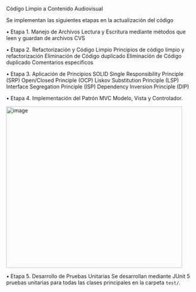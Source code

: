 Código Limpio a Contenido Audiovisual

Se implementan las siguientes etapas en la actualización del código

•	Etapa 1. Manejo de Archivos
  Lectura y Escritura mediante métodos que leen y guardan de archivos CVS

•	Etapa 2. Refactorización y Código Limpio
  Principios de código limpio y refactorización
  Eliminación de Código duplicado
  Eliminación de Código duplicado
  Comentarios especificos

•	Etapa 3. Aplicación de Principios SOLID
  Single Responsibility Principle (SRP)
  Open/Closed Principle (OCP)
  Liskov Substitution Principle (LSP)
  Interface Segregation Principle (ISP)
  Dependency Inversion Principle (DIP)

•	Etapa 4. Implementación del Patrón MVC Modelo, Vista y Controlador.

<img width="472" height="432" alt="image" src="https://github.com/user-attachments/assets/302494db-617a-4541-a111-fdc7aa3c837f" />


•	Etapa 5. Desarrollo de Pruebas Unitarias
  Se desarrollan mediante JUnit 5 pruebas unitarias para todas las clases principales en la carpeta `test/`.
